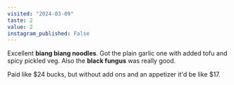 ```yaml
---
visited: "2024-03-09"
taste: 2
value: 2
instagram_published: False
---
```


Excellent **biang biang noodles**. Got the plain garlic one with added tofu and spicy pickled veg. Also the **black fungus** was really good.

Paid like $24 bucks, but without add ons and an appetizer it'd be like $17.
